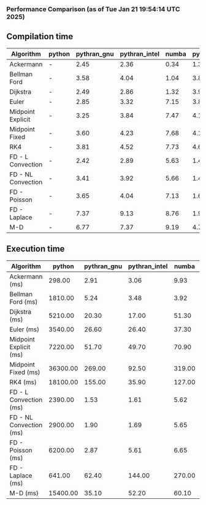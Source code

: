 ### Performance Comparison (as of Tue Jan 21 19:54:14 UTC 2025)
## Compilation time
Algorithm                 | python                    | pythran_gnu               | pythran_intel             | numba                     | pyccel_fortran_gnu        | pyccel_c_gnu              | pyccel_fortran_intel      | pyccel_c_intel           
------------------------- | ------------------------- | ------------------------- | ------------------------- | ------------------------- | ------------------------- | ------------------------- | ------------------------- | -------------------------
Ackermann                 | -                         | 2.45                      | 2.36                      | 0.34                      | 1.37                      | 1.35                      | 1.46                      | 1.46                     
Bellman Ford              | -                         | 3.58                      | 4.04                      | 1.04                      | 3.84                      | 4.35                      | 3.97                      | 4.22                     
Dijkstra                  | -                         | 2.49                      | 2.86                      | 1.32                      | 3.91                      | 4.41                      | 4.03                      | 4.24                     
Euler                     | -                         | 2.85                      | 3.32                      | 7.15                      | 3.80                      | 4.42                      | 3.97                      | 4.27                     
Midpoint Explicit         | -                         | 3.25                      | 3.84                      | 7.47                      | 4.10                      | 4.61                      | 4.11                      | 4.42                     
Midpoint Fixed            | -                         | 3.60                      | 4.23                      | 7.68                      | 4.17                      | 4.72                      | 4.29                      | 4.55                     
RK4                       | -                         | 3.81                      | 4.52                      | 7.73                      | 4.61                      | 5.15                      | 4.70                      | 5.00                     
FD - L Convection         | -                         | 2.42                      | 2.89                      | 5.63                      | 1.48                      | 4.40                      | 1.57                      | 4.22                     
FD - NL Convection        | -                         | 3.41                      | 3.92                      | 5.66                      | 1.49                      | 4.38                      | 1.64                      | 4.20                     
FD - Poisson              | -                         | 3.65                      | 4.04                      | 7.13                      | 1.61                      | 4.56                      | 2.96                      | 4.26                     
FD - Laplace              | -                         | 7.37                      | 9.13                      | 8.76                      | 1.96                      | 4.80                      | 2.15                      | 4.58                     
M-D                       | -                         | 6.77                      | 7.37                      | 9.19                      | 4.75                      | 5.25                      | 4.99                      | 5.21                     

## Execution time
Algorithm                 | python                    | pythran_gnu               | pythran_intel             | numba                     | pyccel_fortran_gnu        | pyccel_c_gnu              | pyccel_fortran_intel      | pyccel_c_intel           
------------------------- | ------------------------- | ------------------------- | ------------------------- | ------------------------- | ------------------------- | ------------------------- | ------------------------- | -------------------------
Ackermann (ms)            | 298.00                    | 2.91                      | 3.06                      | 9.93                      | 1.32                      | 1.27                      | 9.95                      | 4.36                     
Bellman Ford (ms)         | 1810.00                   | 5.24                      | 3.48                      | 3.92                      | 3.23                      | 5.63                      | 4.39                      | 19.00                    
Dijkstra (ms)             | 5210.00                   | 20.30                     | 17.00                     | 51.30                     | 18.40                     | 30.80                     | 25.50                     | 23.00                    
Euler (ms)                | 3540.00                   | 26.60                     | 26.40                     | 37.30                     | 14.60                     | 145.00                    | 14.80                     | 130.00                   
Midpoint Explicit (ms)    | 7220.00                   | 51.70                     | 49.70                     | 70.90                     | 23.20                     | 275.00                    | 17.90                     | 251.00                   
Midpoint Fixed (ms)       | 36300.00                  | 269.00                    | 92.50                     | 319.00                    | 76.50                     | 1340.00                   | 59.20                     | 1210.00                  
RK4 (ms)                  | 18100.00                  | 155.00                    | 35.90                     | 127.00                    | 32.40                     | 488.00                    | 39.90                     | 403.00                   
FD - L Convection (ms)    | 2390.00                   | 1.53                      | 1.61                      | 5.62                      | 1.63                      | 1.86                      | 1.34                      | 4.14                     
FD - NL Convection (ms)   | 2900.00                   | 1.90                      | 1.69                      | 5.65                      | 2.04                      | 2.25                      | 1.50                      | 4.21                     
FD - Poisson (ms)         | 6200.00                   | 2.87                      | 5.61                      | 6.65                      | 2.61                      | 3.78                      | 2.60                      | 5.03                     
FD - Laplace (ms)         | 641.00                    | 62.40                     | 144.00                    | 270.00                    | 62.30                     | 282.00                    | 64.50                     | 302.00                   
M-D (ms)                  | 15400.00                  | 35.10                     | 52.20                     | 60.10                     | 62.40                     | 58.80                     | 90.20                     | 60.40                    

